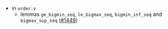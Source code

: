 - in `order.v`
  + lemmas `ge_bigmin_seq`, `le_bigmax_seq`, `bigmin_inf_seq`
    and `bigmax_sup_seq`
    ([#1449](https://github.com/math-comp/math-comp/pull/1449))
